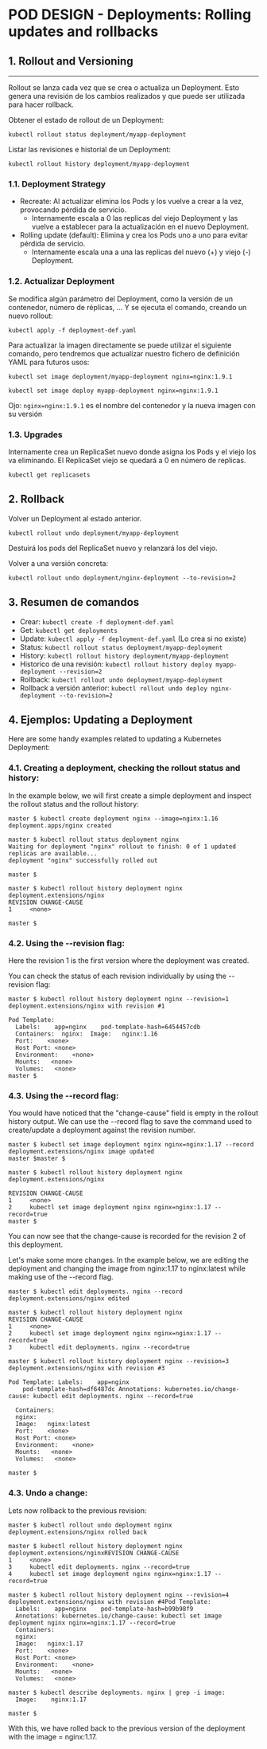 # POD DESIGN - Deployments: Rolling updates and rollbacks

## **1. Rollout and Versioning**
---

Rollout se lanza cada vez que se crea o actualiza un Deployment. Esto genera una revisión de los cambios realizados y que puede ser utilizada para hacer rollback.

Obtener el estado de rollout de un Deployment:

`kubectl rollout status deployment/myapp-deployment`

Listar las revisiones e historial de un Deployment:

`kubectl rollout history deployment/myapp-deployment`

### **1.1. Deployment Strategy**

- Recreate: Al actualizar elimina los Pods y los vuelve a crear a la vez, provocando pérdida de servicio.
  - Internamente escala a 0 las replicas del viejo Deployment y las vuelve a establecer para la actualización en el nuevo Deployment.
- Rolling update (default): Elimina y crea los Pods uno a uno para evitar pérdida de servicio.
  - Internamente escala una a una las replicas del nuevo (+) y viejo (-) Deployment.

### **1.2. Actualizar Deployment**

Se modifica algún parámetro del Deployment, como la versión de un contenedor, número de réplicas, ... Y se ejecuta el comando, creando un nuevo rollout:

`kubectl apply -f deployment-def.yaml`

Para actualizar la imagen directamente se puede utilizar el siguiente comando, pero tendremos que actualizar nuestro fichero de definición YAML para futuros usos:

`kubectl set image deployment/myapp-deployment nginx=nginx:1.9.1`

`kubectl set image deploy myapp-deployment nginx=nginx:1.9.1`

Ojo: `nginx=nginx:1.9.1` es el nombre del contenedor y la nueva imagen con su versión

### **1.3. Upgrades**

Internamente crea un ReplicaSet nuevo donde asigna los Pods y el viejo los va eliminando. El ReplicaSet viejo se quedará a 0 en número de replicas.

`kubectl get replicasets`

## **2. Rollback**

Volver un Deployment al estado anterior.

`kubectl rollout undo deployment/myapp-deployment`

Destuirá los pods del ReplicaSet nuevo y relanzará los del viejo.

Volver a una versión concreta:

`kubectl rollout undo deployment/nginx-deployment --to-revision=2`

## **3. Resumen de comandos**

- Crear: `kubectl create -f deployment-def.yaml`
- Get: `kubectl get deployments`
- Update: `kubectl apply -f deployment-def.yaml` (Lo crea si no existe)
- Status: `kubectl rollout status deployment/myapp-deployment`
- History: `kubectl rollout history deployment/myapp-deployment`
- Historico de una revisión: `kubectl rollout history deploy myapp-deployment --revision=2`
- Rollback: `kubectl rollout undo deployment/myapp-deployment`
- Rollback a versión anterior: `kubectl rollout undo deploy nginx-deployment --to-revision=2`

## **4. Ejemplos: Updating a Deployment**

Here are some handy examples related to updating a Kubernetes Deployment:

### **4.1. Creating a deployment, checking the rollout status and history:**

In the example below, we will first create a simple deployment and inspect the rollout status and the rollout history:

```console
master $ kubectl create deployment nginx --image=nginx:1.16
deployment.apps/nginx created
  
master $ kubectl rollout status deployment nginx
Waiting for deployment "nginx" rollout to finish: 0 of 1 updated replicas are available...
deployment "nginx" successfully rolled out
  
master $
  
master $ kubectl rollout history deployment nginx
deployment.extensions/nginx
REVISION CHANGE-CAUSE
1     <none>
  
master $
```

### **4.2. Using the --revision flag:**

Here the revision 1 is the first version where the deployment was created.

You can check the status of each revision individually by using the --revision flag:

```console
master $ kubectl rollout history deployment nginx --revision=1
deployment.extensions/nginx with revision #1
  
Pod Template:
  Labels:    app=nginx    pod-template-hash=6454457cdb
  Containers:  nginx:  Image:   nginx:1.16
  Port:    <none>
  Host Port: <none>
  Environment:    <none>
  Mounts:   <none>
  Volumes:   <none>
master $ 
```

### **4.3. Using the --record flag:**

You would have noticed that the "change-cause" field is empty in the rollout history output. We can use the --record flag to save the command used to create/update a deployment against the revision number.

```console
master $ kubectl set image deployment nginx nginx=nginx:1.17 --record
deployment.extensions/nginx image updated
master $master $
  
master $ kubectl rollout history deployment nginx
deployment.extensions/nginx
  
REVISION CHANGE-CAUSE
1     <none>
2     kubectl set image deployment nginx nginx=nginx:1.17 --record=true
master $
```

You can now see that the change-cause is recorded for the revision 2 of this deployment.

Let's make some more changes. In the example below, we are editing the deployment and changing the image from nginx:1.17 to nginx:latest while making use of the --record flag.

```console
master $ kubectl edit deployments. nginx --record
deployment.extensions/nginx edited
  
master $ kubectl rollout history deployment nginx
REVISION CHANGE-CAUSE
1     <none>
2     kubectl set image deployment nginx nginx=nginx:1.17 --record=true
3     kubectl edit deployments. nginx --record=true
  
master $ kubectl rollout history deployment nginx --revision=3
deployment.extensions/nginx with revision #3
  
Pod Template: Labels:    app=nginx
    pod-template-hash=df6487dc Annotations: kubernetes.io/change-cause: kubectl edit deployments. nginx --record=true
  
  Containers:
  nginx:
  Image:   nginx:latest
  Port:    <none>
  Host Port: <none>
  Environment:    <none>
  Mounts:   <none>
  Volumes:   <none>
  
master $
```

### **4.3. Undo a change:**

Lets now rollback to the previous revision:

```console
master $ kubectl rollout undo deployment nginx
deployment.extensions/nginx rolled back
  
master $ kubectl rollout history deployment nginx
deployment.extensions/nginxREVISION CHANGE-CAUSE
1     <none>
3     kubectl edit deployments. nginx --record=true
4     kubectl set image deployment nginx nginx=nginx:1.17 --record=true

master $ kubectl rollout history deployment nginx --revision=4
deployment.extensions/nginx with revision #4Pod Template:
  Labels:    app=nginx    pod-template-hash=b99b98f9
  Annotations: kubernetes.io/change-cause: kubectl set image deployment nginx nginx=nginx:1.17 --record=true
  Containers:
  nginx:
  Image:   nginx:1.17
  Port:    <none>
  Host Port: <none>
  Environment:    <none>
  Mounts:   <none>
  Volumes:   <none>
  
master $ kubectl describe deployments. nginx | grep -i image:
  Image:    nginx:1.17

master $
```

With this, we have rolled back to the previous version of the deployment with the image = nginx:1.17.